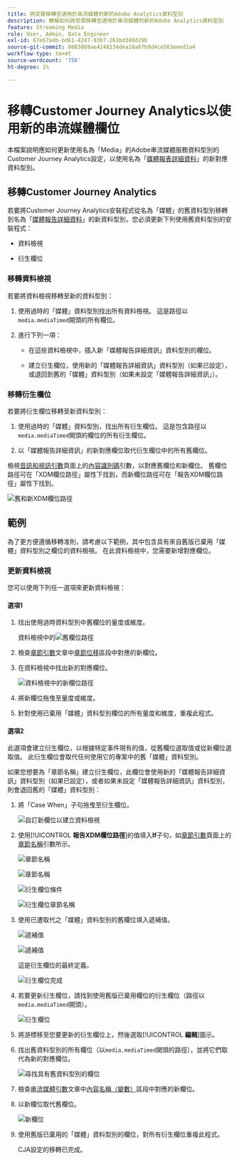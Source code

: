 ```yaml
---
title: 將受眾移轉至適用於串流媒體的新的Adobe Analytics資料型別
description: 瞭解如何將受眾移轉至適用於串流媒體的新的Adobe Analytics資料型別
feature: Streaming Media
role: User, Admin, Data Engineer
exl-id: 67e67a4b-bd61-4247-93b7-261bd348d29b
source-git-commit: 0083869ae4248134dea18a87b9d4ce563eeed1a4
workflow-type: tm+mt
source-wordcount: '756'
ht-degree: 1%

---
```


# 移轉Customer Journey Analytics以使用新的串流媒體欄位

本檔案說明應如何更新使用名為「Media」的Adobe串流媒體服務資料型別的Customer Journey Analytics設定，以使用名為「[媒體報表詳細資料](https://experienceleague.adobe.com/en/docs/experience-platform/xdm/data-types/media-reporting-details)」的新對應資料型別。

## 移轉Customer Journey Analytics

若要將Customer Journey Analytics安裝程式從名為「媒體」的舊資料型別移轉到名為「[媒體報告詳細資料](https://experienceleague.adobe.com/en/docs/experience-platform/xdm/data-types/media-reporting-details)」的新資料型別，您必須更新下列使用舊資料型別的安裝程式：

* 資料檢視

* 衍生欄位

### 移轉資料檢視

若要將資料檢視移轉至新的資料型別：

1. 使用過時的「媒體」資料型別找出所有資料檢視。 這是路徑以`media.mediaTimed`開頭的所有欄位。

1. 進行下列一項：

   * 在這些資料檢視中，插入新「媒體報告詳細資訊」資料型別的欄位。

   * 建立衍生欄位，使用新的「媒體報告詳細資訊」資料型別（如果已設定），或退回到舊的「媒體」資料型別（如果未設定「媒體報告詳細資訊」）。

### 移轉衍生欄位

若要將衍生欄位移轉至新資料型別：

1. 使用過時的「媒體」資料型別，找出所有衍生欄位。 這是包含路徑以`media.mediaTimed`開頭的欄位的所有衍生欄位。

1. 以「媒體報告詳細資訊」的新對應欄位取代衍生欄位中的所有舊欄位。

檢視[音訊和視訊引數](https://experienceleague.adobe.com/en/docs/media-analytics/using/implementation/variables/audio-video-parameters#content-id)頁面上的[內容識別碼](https://experienceleague.adobe.com/zh-hant/docs/media-analytics/using/implementation/variables/audio-video-parameters)引數，以對應舊欄位和新欄位。 舊欄位路徑可在「XDM欄位路徑」屬性下找到，而新欄位路徑可在「報告XDM欄位路徑」屬性下找到。

![舊和新XDM欄位路徑](assets/field-paths-updated.jpeg)

## 範例

為了更方便遵循移轉准則，請考慮以下範例，其中包含具有來自舊版已棄用「媒體」資料型別之欄位的資料檢視。 在此資料檢視中，您需要新增對應欄位。

### 更新資料檢視

您可以使用下列任一選項來更新資料檢視：

#### 選項1

1. 找出使用過時資料型別中舊欄位的量度或維度。

   資料檢視中的![舊欄位路徑](assets/old-field-data-view.jpeg)

1. 檢查[章節引數](https://experienceleague.adobe.com/en/docs/media-analytics/using/implementation/variables/chapter-parameters#chapter-offset)文章中[章節位移](https://experienceleague.adobe.com/zh-hant/docs/media-analytics/using/implementation/variables/chapter-parameters)區段中對應的新欄位。

1. 在資料檢視中找出新的對應欄位。

   ![資料檢視中的新欄位路徑](assets/new-field-data-view.jpeg)

1. 將新欄位拖曳至量度或維度。

1. 針對使用已棄用「媒體」資料型別欄位的所有量度和維度，重複此程式。

#### 選項2

此選項會建立衍生欄位，以根據特定事件現有的值，從舊欄位選取值或從新欄位選取值。 此衍生欄位會取代任何使用它的專案中的舊「媒體」資料型別。

如果您想要為「章節名稱」建立衍生欄位，此欄位會使用新的「媒體報告詳細資訊」資料型別（如果已設定），或者如果未設定「媒體報告詳細資訊」資料型別，則會退回舊的「媒體」資料型別：

1. 將「Case When」子句拖曳至衍生欄位。

   ![自訂新欄位以建立資料檢視](assets/create-derived-field2.jpeg)

1. 使用&#x200B;[!UICONTROL **報告XDM欄位路徑**]&#x200B;的值填入&#x200B;**If**&#x200B;子句，如[章節引數](https://experienceleague.adobe.com/en/docs/media-analytics/using/implementation/variables/chapter-parameters#chapter-name)頁面上的[章節名稱](https://experienceleague.adobe.com/zh-hant/docs/media-analytics/using/implementation/variables/chapter-parameters)引數所示。

   ![章節名稱](assets/chapter-name.jpeg)

   ![章節名稱](assets/chapter-name2.jpeg)

   ![衍生欄位條件](assets/derived-field-condition.jpeg)

   ![衍生欄位章節名稱](assets/derived-field-chapter-name.jpeg)

1. 使用已遭取代之「媒體」資料型別的舊欄位填入遞補值。

   ![遞補值](assets/fallback-value.jpeg)

   ![遞補值](assets/fallback-value2.jpeg)

   這是衍生欄位的最終定義。

   ![衍生欄位完成](assets/derived-field-complete.jpeg)

1. 若要更新衍生欄位，請找到使用舊版已棄用欄位的衍生欄位（路徑以`media.mediaTimed`開頭）。

   ![衍生欄位](assets/old-derived-field.jpeg)

1. 將游標移至您要更新的衍生欄位上，然後選取&#x200B;[!UICONTROL **編輯**]&#x200B;圖示。

1. 找出舊資料型別的所有欄位（以`media.mediaTimed`開頭的路徑），並將它們取代為新的對應欄位。

   ![尋找具有舊資料型別的欄位](assets/locate-fields-with-old-datatype.jpeg)

1. 檢查[串流媒體引數](https://experienceleague.adobe.com/en/docs/media-analytics/using/implementation/variables/audio-video-parameters#content-name-variable)文章中[內容名稱（變數）](https://experienceleague.adobe.com/en/docs/media-analytics/using/implementation/variables/audio-video-parameters#content-name-variable)區段中對應的新欄位。

1. 以新欄位取代舊欄位。

   ![新欄位](assets/derived-field-new.jpeg)

1. 使用舊版已棄用的「媒體」資料型別的欄位，對所有衍生欄位重複此程式。

   CJA設定的移轉已完成。

